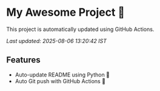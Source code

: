 # My Awesome Project 🚀

This project is automatically updated using GitHub Actions.

_Last updated: 2025-08-06 13:20:42 IST_

## Features
- Auto-update README using Python 🐍
- Auto Git push with GitHub Actions 🤖
